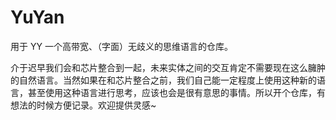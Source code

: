 # YuYan

用于 YY 一个高带宽、（字面）无歧义的思维语言的仓库。

介于迟早我们会和芯片整合到一起，未来实体之间的交互肯定不需要现在这么臃肿的自然语言。当然如果在和芯片整合之前，我们自己能一定程度上使用这种新的语言，甚至使用这种语言进行思考，应该也会是很有意思的事情。所以开个仓库，有想法的时候方便记录。欢迎提供灵感~
